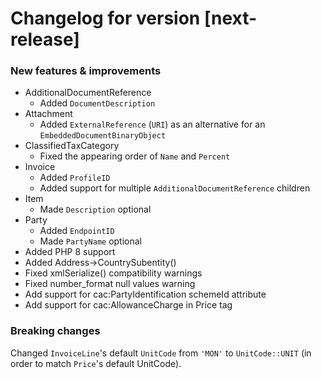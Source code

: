 # Changelog for version [next-release]

### New features & improvements

- AdditionalDocumentReference
   - Added `DocumentDescription`
- Attachment
   - Added `ExternalReference` (`URI`) as an alternative for an `EmbeddedDocumentBinaryObject`
- ClassifiedTaxCategory
   - Fixed the appearing order of `Name` and `Percent`
- Invoice
   - Added `ProfileID`
   - Added support for multiple `AdditionalDocumentReference` children
- Item
   - Made `Description` optional
- Party
   - Added `EndpointID`
   - Made `PartyName` optional
- Added PHP 8 support
- Added Address->CountrySubentity()
- Fixed xmlSerialize() compatibility warnings
- Fixed number_format null values warning
- Add support for cac:PartyIdentification schemeId attribute
- Add support for cac:AllowanceCharge in Price tag

### Breaking changes

Changed `InvoiceLine`'s default `UnitCode` from `'MON'` to `UnitCode::UNIT` (in order to match `Price`'s default UnitCode).
